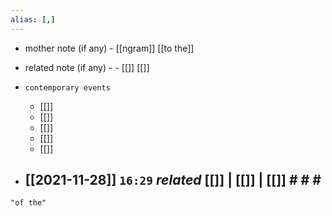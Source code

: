 ```yaml
---
alias: [,]
---
```

- mother note (if any)
		- [[ngram]] [[to the]]
- related note (if any) -
		- [[]] [[]]
- `contemporary events`
	- [[]]
	- [[]]
	- [[]]
	- [[]]
	- [[]]

- [[2021-11-28]]  `16:29` _related_ [[]] | [[]] | [[]] # # #
	- 

```query
"of the"
```